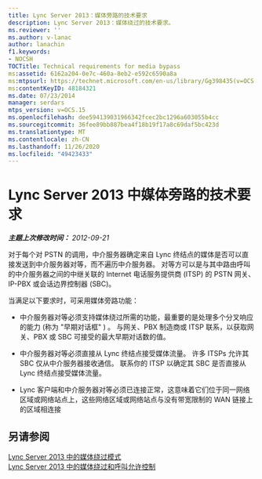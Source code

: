 ```yaml
---
title: Lync Server 2013：媒体旁路的技术要求
description: Lync Server 2013：媒体绕过的技术要求。
ms.reviewer: ''
ms.author: v-lanac
author: lanachin
f1.keywords:
- NOCSH
TOCTitle: Technical requirements for media bypass
ms:assetid: 6162a204-0e7c-460a-8eb2-e592c6590a8a
ms:mtpsurl: https://technet.microsoft.com/en-us/library/Gg398435(v=OCS.15)
ms:contentKeyID: 48184321
ms.date: 07/23/2014
manager: serdars
mtps_version: v=OCS.15
ms.openlocfilehash: dee594139031966342fcec2bc1296a603055b4cc
ms.sourcegitcommit: 36fee89bb887bea4f18b19f17a8c69daf5bc423d
ms.translationtype: MT
ms.contentlocale: zh-CN
ms.lasthandoff: 11/26/2020
ms.locfileid: "49423433"
---
```

# <a name="technical-requirements-for-media-bypass-in-lync-server-2013"></a>Lync Server 2013 中媒体旁路的技术要求

<div data-xmlns="http://www.w3.org/1999/xhtml">

<div class="topic" data-xmlns="http://www.w3.org/1999/xhtml" data-msxsl="urn:schemas-microsoft-com:xslt" data-cs="https://msdn.microsoft.com/">

<div data-asp="https://msdn2.microsoft.com/asp">



</div>

<div id="mainSection">

<div id="mainBody">

<span> </span>

_**主题上次修改时间：** 2012-09-21_

对于每个对 PSTN 的调用，中介服务器确定来自 Lync 终结点的媒体是否可以直接发送到中介服务器对等，而不遍历中介服务器。 对等方可以是与其中路由呼叫的中介服务器之间的中继关联的 Internet 电话服务提供商 (ITSP) 的 PSTN 网关、IP-PBX 或会话边界控制器 (SBC)。

当满足以下要求时，可采用媒体旁路功能：

  - 中介服务器对等必须支持媒体绕过所需的功能，最重要的是处理多个分叉响应的能力 (称为 "早期对话框" ) 。 与网关、PBX 制造商或 ITSP 联系，以获取网关、PBX 或 SBC 可接受的最大早期对话数的值。

  - 中介服务器对等必须直接从 Lync 终结点接受媒体流量。 许多 ITSPs 允许其 SBC 仅从中介服务器接收通信。 联系你的 ITSP 以确定其 SBC 是否直接从 Lync 终结点接受媒体流量。

  - Lync 客户端和中介服务器对等必须已连接正常，这意味着它们位于同一网络区域或网络站点上，这些网络区域或网络站点与没有带宽限制的 WAN 链接上的区域相连接

<div>

## <a name="see-also"></a>另请参阅


[Lync Server 2013 中的媒体绕过模式](lync-server-2013-media-bypass-modes.md)  
[Lync Server 2013 中的媒体绕过和呼叫允许控制](lync-server-2013-media-bypass-and-call-admission-control.md)  
  

</div>

</div>

<span> </span>

</div>

</div>

</div>

